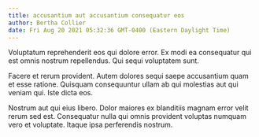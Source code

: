 ```yaml
---
title: accusantium aut accusantium consequatur eos
author: Bertha Collier
date: Fri Aug 20 2021 05:32:36 GMT-0400 (Eastern Daylight Time)
---
```

Voluptatum reprehenderit eos qui dolore error. Ex modi ea consequatur qui est omnis nostrum repellendus. Qui sequi voluptatem sunt.

 Facere et rerum provident. Autem dolores sequi saepe accusantium quam et esse ratione. Quisquam consequuntur ullam ab qui molestias aut qui veniam qui. Iste dicta eos.

 Nostrum aut qui eius libero. Dolor maiores ex blanditiis magnam error velit rerum sed est. Consequatur nulla qui omnis provident voluptas numquam vero et voluptate. Itaque ipsa perferendis nostrum.